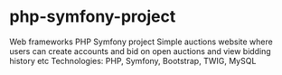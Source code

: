 # php-symfony-project
Web frameworks PHP Symfony project
Simple auctions website where users can create accounts and bid on open auctions and view bidding history etc
Technologies: PHP, Symfony, Bootstrap, TWIG, MySQL
